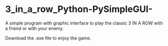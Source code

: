 # 3_in_a_row_Python-PySimpleGUI-
A simple program with graphic interface to play the classic 3 IN A ROW with a friend or with your enemy.  

Download the .exe file to enjoy the game.
